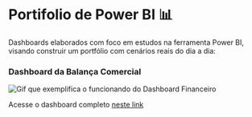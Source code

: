 # Portifolio de Power BI 📊

Dashboards elaborados com foco em estudos na ferramenta Power BI, visando construir um portfólio com cenários reais do dia a dia:

### Dashboard da Balança Comercial 


![Gif que exemplifica o funcionando do Dashboard Financeiro](https://imgur.com/a/Khncb12.gif)


Acesse o dashboard completo [neste link](https://lnkd.in/dx7TsP4h)

